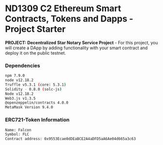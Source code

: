 # ND1309 C2 Ethereum Smart Contracts, Tokens and Dapps - Project Starter 
**PROJECT: Decentralized Star Notary Service Project** - For this project, you will create a DApp by adding functionality with your smart contract and deploy it on the public testnet.

### Dependencies
```bash
npm 7.9.0
node v12.18.2
Truffle v5.3.1 (core: 5.3.1)
Solidity - 0.8.0 (solc-js)
Node v12.18.2
Web3.js v1.3.5
@openzeppelin/contracts 4.0.0
MetaMask Version 9.4.0
```


### ERC721-Token Information
```bash
Name: Falcon
Symbol: FLC
Contract address: 0x9553Ecae0dDEaBCE2A4aDFD5aA6Ae04d665a3c63
```